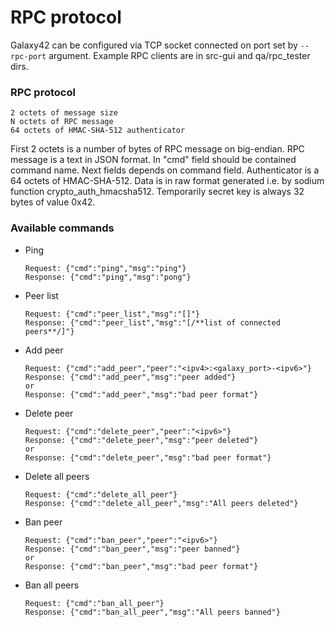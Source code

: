 # RPC protocol
Galaxy42 can be configured via TCP socket connected on port set by `--rpc-port` argument. Example RPC clients are in src-gui and qa/rpc_tester dirs.

### RPC protocol
```
2 octets of message size
N octets of RPC message
64 octets of HMAC-SHA-512 authenticator
```
First 2 octets is a number of bytes of RPC message on big-endian.
RPC message is a text in JSON format. In "cmd" field should be contained command name. Next fields depends on command field.
Authenticator is a 64 octets of HMAC-SHA-512. Data is in raw format generated i.e. by sodium function crypto_auth_hmacsha512. Temporarily secret key is always 32 bytes of value 0x42.

### Available commands

* Ping

  ```
  Request: {"cmd":"ping","msg":"ping"}
  Response: {"cmd":"ping","msg":"pong"}
  ```
* Peer list
  ```
  Request: {"cmd":"peer_list","msg":"[]"}
  Response: {"cmd":"peer_list","msg":"[/**list of connected peers**/]"}
  ```
* Add peer
  ```
  Request: {"cmd":"add_peer","peer":"<ipv4>:<galaxy_port>-<ipv6>"}
  Response: {"cmd":"add_peer","msg":"peer added"}
  or
  Response: {"cmd":"add_peer","msg":"bad peer format"}
  ```
* Delete peer
  ```
  Request: {"cmd":"delete_peer","peer":"<ipv6>"}
  Response: {"cmd":"delete_peer","msg":"peer deleted"}
  or
  Response: {"cmd":"delete_peer","msg":"bad peer format"}
  ```
* Delete all peers
  ```
  Request: {"cmd":"delete_all_peer"}
  Response: {"cmd":"delete_all_peer","msg":"All peers deleted"}
  ```
* Ban peer
  ```
  Request: {"cmd":"ban_peer","peer":"<ipv6>"}
  Response: {"cmd":"ban_peer","msg":"peer banned"}
  or
  Response: {"cmd":"ban_peer","msg":"bad peer format"}
  ```
* Ban all peers
  ```
  Request: {"cmd":"ban_all_peer"}
  Response: {"cmd":"ban_all_peer","msg":"All peers banned"}
  ```
